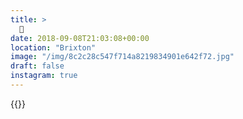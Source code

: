 ```yaml
---
title: >
  🌙
date: 2018-09-08T21:03:08+00:00
location: "Brixton"
image: "/img/8c2c28c547f714a8219834901e642f72.jpg"
draft: false
instagram: true
---
```


{{<photo src="/img/8c2c28c547f714a8219834901e642f72.jpg">}}
